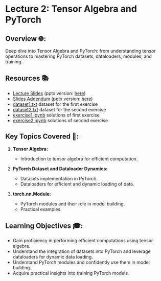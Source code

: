 # Lecture 2: Tensor Algebra and PyTorch

## Overview 🌐:

Deep dive into Tensor Algebra and PyTorch: from understanding tensor operations to mastering  PyTorch datasets, dataloaders, modules, and training.

## Resources 📚

- [Lecture Slides](./Pytorch.pdf) (pptx version: [here](./Pytorch.pptx))
- [Slides Addendum](./addendum.pdf) (pptx version: [here](./addendum.pptx))
- [dataset1.txt](./dataset1.txt) dataset for the first exercise
- [dataset2.txt](./dataset2.txt) dataset for the second exercise
- [exercise1.ipynb](./exercise1.ipynb) solutions of first exercise
- [exercise2.ipynb](./exercise2.ipynb) solutions of second exercise

## Key Topics Covered 🧠:

1. **Tensor Algebra:**
   - Introduction to tensor algebra for efficient computation.

2. **PyTorch Dataset and Dataloader Dynamics:**
   - Datasets implementation in PyTorch.
   - Dataloaders for efficient and dynamic loading of data.

3. **torch.nn.Module:**
   - PyTorch modules and their role in model building.
   - Practical examples.

## Learning Objectives 🎓:

- Gain proficiency in performing efficient computations using tensor algebra.
- Understand the integration of datasets into PyTorch and leverage dataloaders for dynamic data loading.
- Understand PyTorch modules and confidently use them in model building.
- Acquire practical insights into training PyTorch models.
